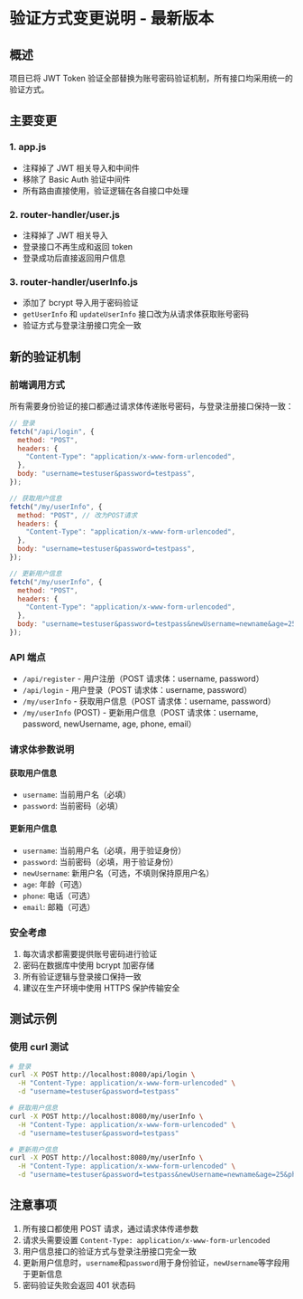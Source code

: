 # 验证方式变更说明 - 最新版本

## 概述

项目已将 JWT Token 验证全部替换为账号密码验证机制，所有接口均采用统一的验证方式。

## 主要变更

### 1. app.js

- 注释掉了 JWT 相关导入和中间件
- 移除了 Basic Auth 验证中间件
- 所有路由直接使用，验证逻辑在各自接口中处理

### 2. router-handler/user.js

- 注释掉了 JWT 相关导入
- 登录接口不再生成和返回 token
- 登录成功后直接返回用户信息

### 3. router-handler/userInfo.js

- 添加了 bcrypt 导入用于密码验证
- `getUserInfo` 和 `updateUserInfo` 接口改为从请求体获取账号密码
- 验证方式与登录注册接口完全一致

## 新的验证机制

### 前端调用方式

所有需要身份验证的接口都通过请求体传递账号密码，与登录注册接口保持一致：

```javascript
// 登录
fetch("/api/login", {
  method: "POST",
  headers: {
    "Content-Type": "application/x-www-form-urlencoded",
  },
  body: "username=testuser&password=testpass",
});

// 获取用户信息
fetch("/my/userInfo", {
  method: "POST", // 改为POST请求
  headers: {
    "Content-Type": "application/x-www-form-urlencoded",
  },
  body: "username=testuser&password=testpass",
});

// 更新用户信息
fetch("/my/userInfo", {
  method: "POST",
  headers: {
    "Content-Type": "application/x-www-form-urlencoded",
  },
  body: "username=testuser&password=testpass&newUsername=newname&age=25&phone=1234567890&email=test@example.com",
});
```

### API 端点

- `/api/register` - 用户注册（POST 请求体：username, password）
- `/api/login` - 用户登录（POST 请求体：username, password）
- `/my/userInfo` - 获取用户信息（POST 请求体：username, password）
- `/my/userInfo` (POST) - 更新用户信息（POST 请求体：username, password, newUsername, age, phone, email）

### 请求体参数说明

#### 获取用户信息

- `username`: 当前用户名（必填）
- `password`: 当前密码（必填）

#### 更新用户信息

- `username`: 当前用户名（必填，用于验证身份）
- `password`: 当前密码（必填，用于验证身份）
- `newUsername`: 新用户名（可选，不填则保持原用户名）
- `age`: 年龄（可选）
- `phone`: 电话（可选）
- `email`: 邮箱（可选）

### 安全考虑

1. 每次请求都需要提供账号密码进行验证
2. 密码在数据库中使用 bcrypt 加密存储
3. 所有验证逻辑与登录接口保持一致
4. 建议在生产环境中使用 HTTPS 保护传输安全

## 测试示例

### 使用 curl 测试

```bash
# 登录
curl -X POST http://localhost:8080/api/login \
  -H "Content-Type: application/x-www-form-urlencoded" \
  -d "username=testuser&password=testpass"

# 获取用户信息
curl -X POST http://localhost:8080/my/userInfo \
  -H "Content-Type: application/x-www-form-urlencoded" \
  -d "username=testuser&password=testpass"

# 更新用户信息
curl -X POST http://localhost:8080/my/userInfo \
  -H "Content-Type: application/x-www-form-urlencoded" \
  -d "username=testuser&password=testpass&newUsername=newname&age=25&phone=1234567890&email=test@example.com"
```

## 注意事项

1. 所有接口都使用 POST 请求，通过请求体传递参数
2. 请求头需要设置 `Content-Type: application/x-www-form-urlencoded`
3. 用户信息接口的验证方式与登录注册接口完全一致
4. 更新用户信息时，`username`和`password`用于身份验证，`newUsername`等字段用于更新信息
5. 密码验证失败会返回 401 状态码
